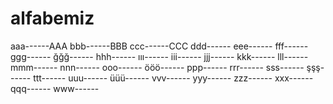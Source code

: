 # alfabemiz
aaa------AAA
bbb------BBB
ccc------CCC
ddd------
eee------
fff------
ggg------
ğğğ------
hhh------
ııı------
iii------
jjj------
kkk------
lll------
mmm------
nnn------
ooo------
ööö------
ppp------
rrr------
sss------
şşş------
ttt------
uuu------
üüü------
vvv------
yyy------
zzz------
xxx------
qqq------
www------
